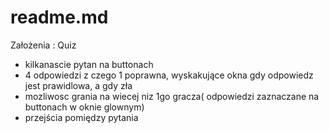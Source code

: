 # readme.md

Założenia : Quiz
 - kilkanascie pytan na buttonach
 - 4 odpowiedzi z czego 1 poprawna, wyskakujące okna gdy odpowiedz jest prawidlowa, a gdy zła
 - mozliwosc grania na wiecej niz 1go gracza( odpowiedzi zaznaczane na buttonach w oknie glownym)
 - przejścia pomiędzy pytania
